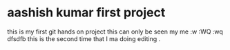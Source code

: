 # aashish kumar first project 
this is my first git hands on project
this can only be seen my me :w
:WQ
:wq
dfsdfb
this is the second time that I ma doing editing .
